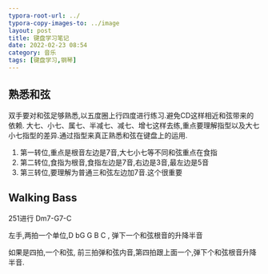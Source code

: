 ```yaml
---
typora-root-url: ../
typora-copy-images-to: ../image
layout: post
title: 键盘学习笔记
date: 2022-02-23 08:54
category: 音乐
tags: [键盘学习,钢琴]
---
```




## 熟悉和弦

双手要对和弦足够熟悉,以五度圈上行四度进行练习.避免CD这样相近和弦带来的依赖. 大七、小七、属七、半减七、减七、增七这样去练,重点要理解指型以及大七小七指型的差异.通过指型来真正熟悉和弦在键盘上的运用. 

1. 第一转位,重点是根音左边是7音,大七小七等不同和弦重点在食指
2. 第二转位,食指为根音,食指左边是7音,右边是3音,最左边是5音
3. 第三转位,要理解为普通三和弦左边加7音.这个很重要



## Walking Bass

251进行 Dm7-G7-C

左手,两拍一个单位,D bG G B C , 弹下一个和弦根音的升降半音

如果是四拍,一个和弦, 前三拍弹和弦内音,第四拍跟上面一个,弹下个和弦根音升降半音.

